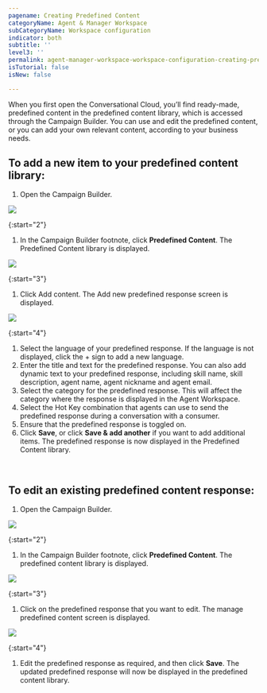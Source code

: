 ```yaml
---
pagename: Creating Predefined Content
categoryName: Agent & Manager Workspace
subCategoryName: Workspace configuration
indicator: both
subtitle: ''
level3: ''
permalink: agent-manager-workspace-workspace-configuration-creating-predefined-content.html
isTutorial: false
isNew: false

---
```

When you first open the Conversational Cloud, you’ll find ready-made, predefined content in the predefined content library, which is accessed through the Campaign Builder. You can use and edit the predefined content, or you can add your own relevant content, according to your business needs.

## To add a new item to your predefined content library:

1. Open the Campaign Builder.

![](//ce-sr.s3.eu-west-1.amazonaws.com/knowledge/img/creating-predefined-content-1.png)

{:start="2"}
1. In the Campaign Builder footnote, click **Predefined Content**. The Predefined Content library is displayed.

![](//ce-sr.s3.eu-west-1.amazonaws.com/knowledge/img/creating-predefined-content-2.png)

{:start="3"}
1. Click Add content. The Add new predefined response screen is displayed.

![](//ce-sr.s3.eu-west-1.amazonaws.com/knowledge/img/creating-predefined-content-3.png)

{:start="4"}
1. Select the language of your predefined response. If the language is not displayed, click the + sign to add a new language.
2. Enter the title and text for the predefined response. You can also add dynamic text to your predefined response, including skill name, skill description, agent name, agent nickname and agent email.
3. Select the category for the predefined response. This will affect the category where the response is displayed in the Agent Workspace.
4. Select the Hot Key combination that agents can use to send the predefined response during a conversation with a consumer.
5. Ensure that the predefined response is toggled on.
6. Click **Save**, or click **Save & add another** if you want to add additional items. The predefined response is now displayed in the Predefined Content library.
<br/>

## To edit an existing predefined content response:

1. Open the Campaign Builder.

![](//ce-sr.s3.eu-west-1.amazonaws.com/knowledge/img/creating-predefined-content-4.png)

{:start="2"}
1. In the Campaign Builder footnote, click **Predefined Content**. The predefined content library is displayed.

![](//ce-sr.s3.eu-west-1.amazonaws.com/knowledge/img/creating-predefined-content-5.png)

{:start="3"}
1. Click on the predefined response that you want to edit. The manage predefined content screen is displayed.

![](//ce-sr.s3.eu-west-1.amazonaws.com/knowledge/img/creating-predefined-content-6.png)

{:start="4"}
1. Edit the predefined response as required, and then click **Save**. The updated predefined response will now be displayed in the predefined content library.

